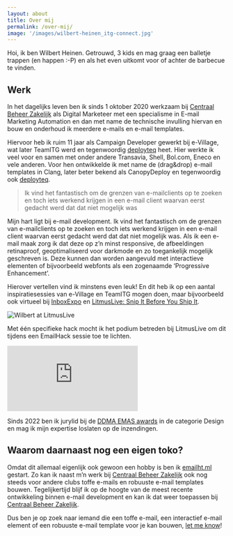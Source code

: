 ```yaml
---
layout: about
title: Over mij
permalink: /over-mij/
image: '/images/wilbert-heinen_itg-connect.jpg'
---
```


Hoi, ik ben Wilbert Heinen. Getrouwd, 3 kids en mag graag een balletje trappen (en happen :-P) en als het even uitkomt voor of achter de barbecue te vinden.

## Werk
In het dagelijks leven ben ik sinds 1 oktober 2020 werkzaam bij [Centraal Beheer Zakelijk](https://www.centraalbeheer.nl/zakelijk) als Digital Marketeer met een specialisme in E-mail Marketing Automation en dan met name de technische invulling hiervan en bouw en onderhoud ik meerdere e-mails en e-mail templates.

Hiervoor heb ik ruim 11 jaar als Campaign Developer gewerkt bij e-Village, wat later TeamITG werd en tegenwoordig [deployteq](https://deployteq.com/) heet. Hier werkte ik veel voor en samen met onder andere Transavia, Shell, Bol.com, Eneco en vele anderen. Voor hen ontwikkelde ik met name de (drag&drop) e-mail templates in Clang, later beter bekend als CanopyDeploy en tegenwoordig ook [deployteq](https://deployteq.com/).

> Ik vind het fantastisch om de grenzen van e-mailclients op te zoeken en toch iets werkend krijgen in een e-mail client waarvan eerst gedacht werd dat dat niet mogelijk was

Mijn hart ligt bij e-mail development. Ik vind het fantastisch om de grenzen van e-mailclients op te zoeken en toch iets werkend krijgen in een e-mail client waarvan eerst gedacht werd dat dat niet mogelijk was. Als ik een e-mail maak zorg ik dat deze op z’n minst responsive, de afbeeldingen retinaproof, geoptimaliseerd voor darkmode en zo toegankelijk mogelijk geschreven is. Deze kunnen dan worden aangevuld met interactieve elementen of bijvoorbeeld webfonts als een zogenaamde ‘Progressive Enhancement’.

Hierover vertellen vind ik minstens even leuk! En dit heb ik op een aantal inspiratiesessies van e-Village en TeamITG mogen doen, maar bijvoorbeeld ook virtueel bij [InboxExpo](https://inboxexpo.com/speaker-profile/wilbert-heinen/) en [LitmusLive: Snip It Before You Ship It](https://www.litmus.com/blog/get-ready-for-litmus-live-week-2020/). 

![Wilbert at LitmusLive]({{site.baseurl}}/images/snip-it-before-you-ship-it.jpeg)

Met één specifieke hack mocht ik het podium betreden bij LitmusLive om dit tijdens een EmailHack sessie toe te lichten.

<p class="youtube-embed"><iframe src="https://www.youtube-nocookie.com/embed/alNdmC1Ojtw" frameborder="0" allowfullscreen></iframe></p>

Sinds 2022 ben ik jurylid bij de [DDMA EMAS awards](https://ddma.nl/kennisbank/inschrijving-van-de-nieuwe-ddma-emas-awards-geopend/) in de categorie Design en mag ik mijn expertise loslaten op de inzendingen.

## Waarom daarnaast nog een eigen toko?
Omdat dit allemaal eigenlijk ook gewoon een hobby is ben ik [emailht.ml](/) gestart. Zo kan ik naast m’n werk bij [Centraal Beheer Zakelijk](https://www.centraalbeheer.nl/zakelijk) ook nog steeds voor andere clubs toffe e-mails en robuuste e-mail templates bouwen. Tegelijkertijd blijf ik op de hoogte van de meest recente ontwikkeling binnen e-mail development en kan ik dat weer toepassen bij [Centraal Beheer Zakelijk](https://www.centraalbeheer.nl/zakelijk).

Dus ben je op zoek naar iemand die een toffe e-mail, een interactief e-mail element of een robuuste e-mail template voor je kan bouwen, [let me know](/contact)!